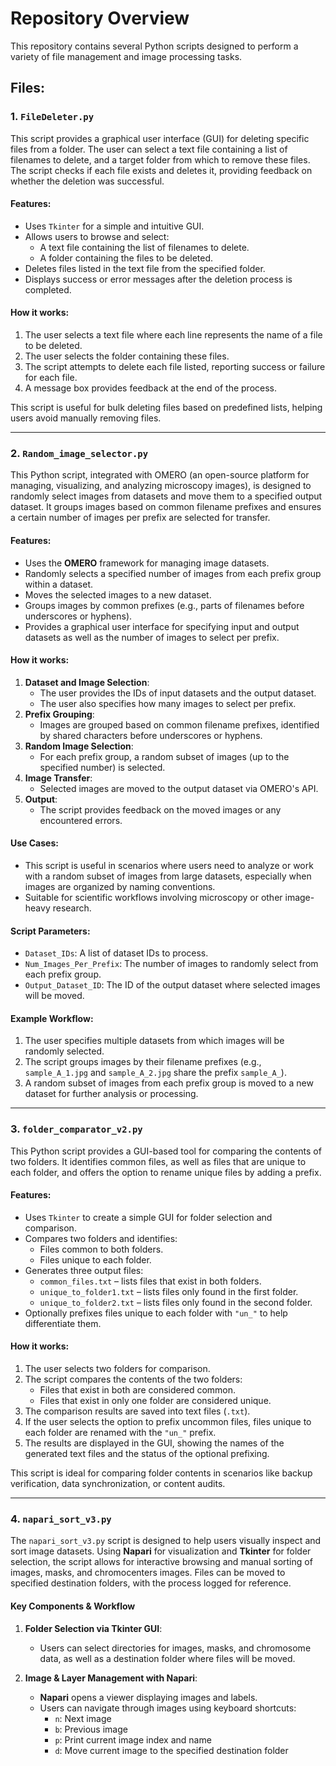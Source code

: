 # Repository Overview

This repository contains several Python scripts designed to perform a variety of file management and image processing tasks.

## Files:

### 1. `FileDeleter.py`
This script provides a graphical user interface (GUI) for deleting specific files from a folder. The user can select a text file containing a list of filenames to delete, and a target folder from which to remove these files. The script checks if each file exists and deletes it, providing feedback on whether the deletion was successful.

#### Features:
- Uses `Tkinter` for a simple and intuitive GUI.
- Allows users to browse and select:
  - A text file containing the list of filenames to delete.
  - A folder containing the files to be deleted.
- Deletes files listed in the text file from the specified folder.
- Displays success or error messages after the deletion process is completed.

#### How it works:
1. The user selects a text file where each line represents the name of a file to be deleted.
2. The user selects the folder containing these files.
3. The script attempts to delete each file listed, reporting success or failure for each file.
4. A message box provides feedback at the end of the process.

This script is useful for bulk deleting files based on predefined lists, helping users avoid manually removing files.

---

### 2. `Random_image_selector.py`
This Python script, integrated with OMERO (an open-source platform for managing, visualizing, and analyzing microscopy images), is designed to randomly select images from datasets and move them to a specified output dataset. It groups images based on common filename prefixes and ensures a certain number of images per prefix are selected for transfer.

#### Features:
- Uses the **OMERO** framework for managing image datasets.
- Randomly selects a specified number of images from each prefix group within a dataset.
- Moves the selected images to a new dataset.
- Groups images by common prefixes (e.g., parts of filenames before underscores or hyphens).
- Provides a graphical user interface for specifying input and output datasets as well as the number of images to select per prefix.

#### How it works:
1. **Dataset and Image Selection**: 
   - The user provides the IDs of input datasets and the output dataset.
   - The user also specifies how many images to select per prefix.
2. **Prefix Grouping**:
   - Images are grouped based on common filename prefixes, identified by shared characters before underscores or hyphens.
3. **Random Image Selection**:
   - For each prefix group, a random subset of images (up to the specified number) is selected.
4. **Image Transfer**:
   - Selected images are moved to the output dataset via OMERO's API.
5. **Output**:
   - The script provides feedback on the moved images or any encountered errors.

#### Use Cases:
- This script is useful in scenarios where users need to analyze or work with a random subset of images from large datasets, especially when images are organized by naming conventions.
- Suitable for scientific workflows involving microscopy or other image-heavy research.

#### Script Parameters:
- `Dataset_IDs`: A list of dataset IDs to process.
- `Num_Images_Per_Prefix`: The number of images to randomly select from each prefix group.
- `Output_Dataset_ID`: The ID of the output dataset where selected images will be moved.

#### Example Workflow:
1. The user specifies multiple datasets from which images will be randomly selected.
2. The script groups images by their filename prefixes (e.g., `sample_A_1.jpg` and `sample_A_2.jpg` share the prefix `sample_A_`).
3. A random subset of images from each prefix group is moved to a new dataset for further analysis or processing.

---

### 3. `folder_comparator_v2.py`
This Python script provides a GUI-based tool for comparing the contents of two folders. It identifies common files, as well as files that are unique to each folder, and offers the option to rename unique files by adding a prefix.

#### Features:
- Uses `Tkinter` to create a simple GUI for folder selection and comparison.
- Compares two folders and identifies:
  - Files common to both folders.
  - Files unique to each folder.
- Generates three output files:
  - `common_files.txt` – lists files that exist in both folders.
  - `unique_to_folder1.txt` – lists files only found in the first folder.
  - `unique_to_folder2.txt` – lists files only found in the second folder.
- Optionally prefixes files unique to each folder with `"un_"` to help differentiate them.

#### How it works:
1. The user selects two folders for comparison.
2. The script compares the contents of the two folders:
   - Files that exist in both are considered common.
   - Files that exist in only one folder are considered unique.
3. The comparison results are saved into text files (`.txt`).
4. If the user selects the option to prefix uncommon files, files unique to each folder are renamed with the `"un_"` prefix.
5. The results are displayed in the GUI, showing the names of the generated text files and the status of the optional prefixing.

This script is ideal for comparing folder contents in scenarios like backup verification, data synchronization, or content audits.

---

### 4. `napari_sort_v3.py`
The `napari_sort_v3.py` script is designed to help users visually inspect and sort image datasets. Using **Napari** for visualization and **Tkinter** for folder selection, the script allows for interactive browsing and manual sorting of images, masks, and chromocenters images. Files can be moved to specified destination folders, with the process logged for reference.



#### Key Components & Workflow

1. **Folder Selection via Tkinter GUI**:
    - Users can select directories for images, masks, and chromosome data, as well as a destination folder where files will be moved.

2. **Image & Layer Management with Napari**:
    - **Napari** opens a viewer displaying images and labels.
    - Users can navigate through images using keyboard shortcuts:
        - `n`: Next image
        - `b`: Previous image
        - `p`: Print current image index and name
        - `d`: Move current image to the specified destination folder
